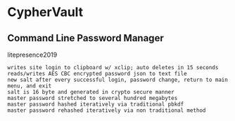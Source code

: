 # CypherVault

Command Line Password Manager
-----------------------------

litepresence2019

    writes site login to clipboard w/ xclip; auto deletes in 15 seconds
    reads/writes AES CBC encrypted password json to text file
    new salt after every successful login, password change, return to main menu, and exit
    salt is 16 byte and generated in crypto secure manner
    master password stretched to several hundred megabytes
    master password hashed iteratively via traditional pbkdf
    master password rehashed iteratively via non traditional method
